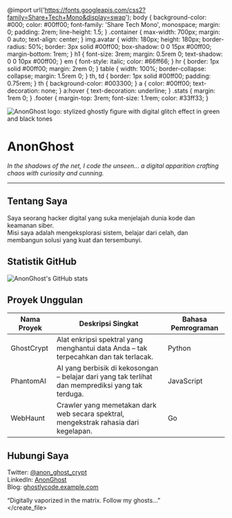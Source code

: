  @import url('https://fonts.googleapis.com/css2?family=Share+Tech+Mono&display=swap'); body { background-color: #000; color: #00ff00; font-family: 'Share Tech Mono', monospace; margin: 0; padding: 2rem; line-height: 1.5; } .container { max-width: 700px; margin: 0 auto; text-align: center; } img.avatar { width: 180px; height: 180px; border-radius: 50%; border: 3px solid #00ff00; box-shadow: 0 0 15px #00ff00; margin-bottom: 1rem; } h1 { font-size: 3rem; margin: 0.5rem 0; text-shadow: 0 0 10px #00ff00; } em { font-style: italic; color: #66ff66; } hr { border: 1px solid #00ff00; margin: 2rem 0; } table { width: 100%; border-collapse: collapse; margin: 1.5rem 0; } th, td { border: 1px solid #00ff00; padding: 0.75rem; } th { background-color: #003300; } a { color: #00ff00; text-decoration: none; } a:hover { text-decoration: underline; } .stats { margin: 1rem 0; } .footer { margin-top: 3rem; font-size: 1.1rem; color: #33ff33; } </style> </head> <body> <div class="container"> <img class="avatar" src="https://image2url.com/images/1756982166394-31e12d70-89af-4f6a-b354-cdb983d619b2.jpg" alt="AnonGhost logo: stylized ghostly figure with digital glitch effect in green and black tones" /> <h1>AnonGhost</h1> <p><em>In the shadows of the net, I code the unseen... a digital apparition crafting chaos with curiosity and cunning.</em></p> <hr /> <section> <h2>Tentang Saya</h2> <p>Saya seorang hacker digital yang suka menjelajah dunia kode dan keamanan siber.<br /> Misi saya adalah mengeksplorasi sistem, belajar dari celah, dan membangun solusi yang kuat dan tersembunyi.</p> </section> <section class="stats"> <h2>Statistik GitHub</h2> <img src="https://github-readme-stats.vercel.app/api?username=anon-ghost-crypt&show_icons=true&theme=dark&hide_border=true&count_private=true" alt="AnonGhost's GitHub stats" /> </section> <section> <h2>Proyek Unggulan</h2> <table> <thead> <tr> <th>Nama Proyek</th> <th>Deskripsi Singkat</th> <th>Bahasa Pemrograman</th> </tr> </thead> <tbody> <tr> <td>GhostCrypt</td> <td>Alat enkripsi spektral yang menghantui data Anda – tak terpecahkan dan tak terlacak.</td> <td>Python</td> </tr> <tr> <td>PhantomAI</td> <td>AI yang berbisik di kekosongan – belajar dari yang tak terlihat dan memprediksi yang tak terduga.</td> <td>JavaScript</td> </tr> <tr> <td>WebHaunt</td> <td>Crawler yang memetakan dark web secara spektral, mengekstrak rahasia dari kegelapan.</td> <td>Go</td> </tr> </tbody> </table> </section> <section> <h2>Hubungi Saya</h2> <p> Twitter: <a href="https://twitter.com/anon_ghost_crypt" target="_blank" rel="noopener noreferrer">@anon_ghost_crypt</a><br /> LinkedIn: <a href="https://linkedin.com/in/anonghost" target="_blank" rel="noopener noreferrer">AnonGhost</a><br /> Blog: <a href="https://ghostlycode.example.com" target="_blank" rel="noopener noreferrer">ghostlycode.example.com</a> </p> </section> <div class="footer"> “Digitally vaporized in the matrix. Follow my ghosts...” </div> </div> </body> </html> </create_file>
